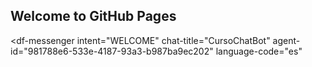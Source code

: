 ## Welcome to GitHub Pages
<script src="https://www.gstatic.com/dialogflow-console/fast/messenger/bootstrap.js?v=1"></script>
<df-messenger
  intent="WELCOME"
  chat-title="CursoChatBot"
  agent-id="981788e6-533e-4187-93a3-b987ba9ec202"
  language-code="es"
></df-messenger>
